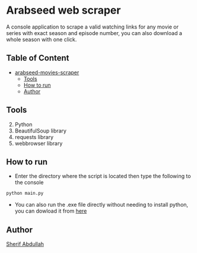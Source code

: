 # Arabseed web scraper
A console application to scrape a valid watching links for any movie or series with exact season and episode number, you can also download a whole season with one click.
## Table of Content
- [arabseed-movies-scraper](#arabseed-webscrapping)
  * [Tools](#tools)
  * [How to run](#how-to-run)
  * [Author](#author)

## Tools
2. Python
3. BeautifulSoup library
4. requests library
5. webbrowser library

## How to run
* Enter the directory where the script is located then type the following to the console
```Bash
python main.py
```
* You can also run the .exe file directly without needing to install python, you can dowload it from [here](https://github.com/sherif-abdallah/movies-and-series-scraper/raw/main/Movies%20%26%20Series%20Scraper.exe)
## Author
[Sherif Abdullah](https://github.com/sherif-abdallah)
